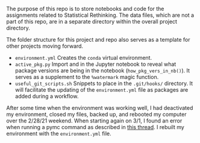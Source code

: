 The purpose of this repo is to store notebooks and code for the assignments related to Statistical Rethinking. The data files, which are not a part of this repo, are in a separate directory within the overall project directory.

The folder structure for this project and repo also serves as a template for other projects moving forward.
- `environment.yml` Creates the `conda` virtual environment. 
- `active_pkg.py` Import and in the Jupyter notebook to reveal what package versions are being in the notebook (`how_pkg_vers_in_nb()`). It serves as a supplement to the `%watermark` magic function.
- `useful_git_scripts.sh` Snippets to place in the `.git/hooks/` directory. It will facilitate the updating of the `environment.yml` file as packages are added during a workflow.

After some time when the environment was working well, I had deactivated my environment, closed my files, backed up, and rebooted my computer over the 2/28/21 weekend. When starting again on 3/1, I found an error when running a pymc command as described in [this thread](https://github.com/Theano/Theano/issues/6645). I rebuilt my environment with the `environment.yml` file.


